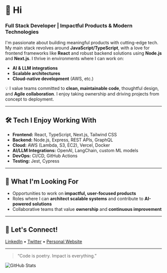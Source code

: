 # 👋 Hi

### Full Stack Developer | Impactful Products & Modern Technologies

I'm passionate about building meaningful products with cutting-edge tech. My main stack revolves around **JavaScript/TypeScript**, with a love for frontend frameworks like **React** and robust backend solutions using **Node.js** and **Next.js**. I thrive in environments where I can work on:
- **AI & LLM integrations**
- **Scalable architectures**
- **Cloud-native development** (AWS, etc.)

💡 I value teams committed to **clean, maintainable code**, thoughtful design, and **Agile collaboration**. I enjoy taking ownership and driving projects from concept to deployment.

---

## 🛠️ Tech I Enjoy Working With
- **Frontend:** React, TypeScript, Next.js, Tailwind CSS
- **Backend:** Node.js, Express, REST APIs, GraphQL
- **Cloud:** AWS (Lambda, S3, EC2), Vercel, Docker
- **AI/LLM Integrations:** OpenAI, LangChain, custom ML models
- **DevOps:** CI/CD, GitHub Actions
- **Testing:** Jest, Cypress

---

## 🌟 What I'm Looking For
- Opportunities to work on **impactful, user-focused products**
- Roles where I can **architect scalable systems** and contribute to **AI-powered solutions**
- Collaborative teams that value **ownership** and **continuous improvement**

---

## 🤝 Let's Connect!
<!-- Add your social links below -->
[LinkedIn](#) • [Twitter](#) • [Personal Website](#)

---

<!-- Optionally, showcase favorite projects here if you provide details!
## 🚀 Featured Projects
- [Project Name](project-link) – Short description.
- [Project Name](project-link) – Short description.
-->


> “Code is poetry. Impact is everything.”



![GitHub Stats](https://github-readme-stats.vercel.app/api?username=0xcyberloop&show_icons=true&hide_title=true)

